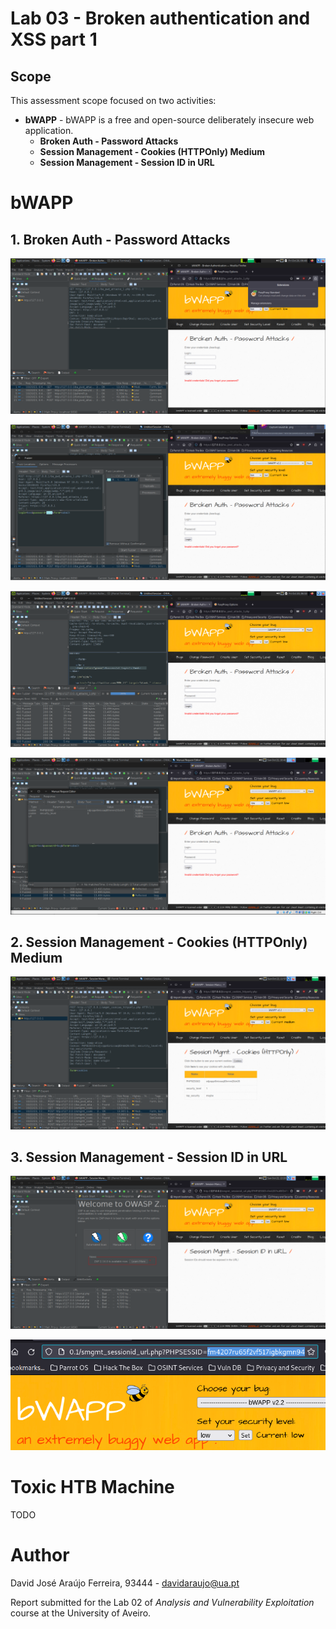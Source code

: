 # Lab 03 - Broken authentication and XSS part 1

## Scope

This assessment scope focused on two activities:

- **bWAPP** - bWAPP is a free and open-source deliberately insecure web application.
  - **Broken Auth - Password Attacks**
  - **Session Management - Cookies (HTTPOnly) Medium**
  - **Session Management - Session ID in URL**

# bWAPP

## 1. Broken Auth - Password Attacks

![01](./prints/2023-10-20_11-32.png)

![02](./prints/2023-10-20_11-51.png)

![03](./prints/2023-10-20_11-53.png)

![04](./prints/Screenshot%20from%202023-10-22%2015-42-08.png)

<P style="page-break-before: always">

## 2. Session Management - Cookies (HTTPOnly) Medium

![05](./prints/Screenshot%20from%202023-10-22%2016-57-57.png)

## 3. Session Management - Session ID in URL 

![06](./prints/Screenshot%20from%202023-10-22%2017-20-12.png)

![07](./prints/Screenshot%20from%202023-10-22%2017-20-42.png)

# Toxic HTB Machine

TODO

# Author

David José Araújo Ferreira, 93444 - [davidaraujo@ua.pt](mailto:davidaraujo@ua.pt)

Report submitted for the Lab 02 of _Analysis and Vulnerability Exploitation_ course at the University of Aveiro.

